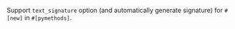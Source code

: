 Support `text_signature` option (and automatically generate signature) for `#[new]` in `#[pymethods]`.
